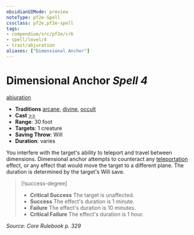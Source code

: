 ```yaml
---
obsidianUIMode: preview
noteType: pf2e-Spell
cssclass: pf2e,pf2e-spell
tags:
- compendium/src/pf2e/crb
- spell/level/4
- trait/abjuration
aliases: ["Dimensional Anchor"]
---
```

# Dimensional Anchor *Spell 4*   
[abjuration](rules/traits/abjuration.md "Abjuration School Trait")  

- **Traditions** [arcane](rules/traits/arcane.md "Arcane Tradition Trait"), [divine](rules/traits/divine.md "Divine Tradition Trait"), [occult](rules/traits/occult.md "Occult Tradition Trait")
- **Cast** [>>](rules/core-rulebook/chapter-9-playing-the-game.md#Actions "Two-Action") 
- **Range**: 30 foot
- **Targets**: 1 creature
- **Saving Throw**: Will
- **Duration**: varies

You interfere with the target's ability to teleport and travel between dimensions. Dimensional anchor attempts to counteract any [teleportation](rules/traits/teleportation.md "Teleportation Effect Trait") effect, or any effect that would move the target to a different plane. The duration is determined by the target's Will save.

> [!success-degree] 
> - **Critical Success** The target is unaffected.
> - **Success** The effect's duration is 1 minute.
> - **Failure** The effect's duration is 10 minutes.
> - **Critical Failure** The effect's duration is 1 hour.

*Source: Core Rulebook p. 329*